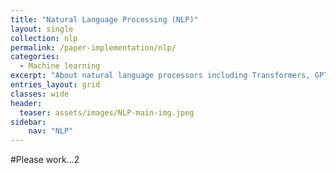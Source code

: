 ```yaml
---
title: "Natural Language Processing (NLP)"
layout: single
collection: nlp
permalink: /paper-implementation/nlp/
categories:
  - Machine learning
excerpt: "About natural language processors including Transformers, GPT, BERT and etc."
entries_layout: grid
classes: wide
header:
  teaser: assets/images/NLP-main-img.jpeg
sidebar:
    nav: "NLP"
---
```


#Please work...2

